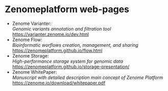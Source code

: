 # Zenomeplatform web-pages

* Zenome Varianter:<br/> 
_Genomic variants annotation and filtration tool_<br/>
https://varianter.zenome.io/dev.html
* Zenome Flow:<br/> 
_Bioinformatic worflows creation, management, and sharing_<br/>
https://zenomeplatform.github.io/flow.html
* Zenome Storage:<br/> 
_High-performance storage system for genomic data_<br/>
https://zenomeplatform.github.io/storage-presentation/
* Zenome WhitePaper:<br/>
_Manuscript with detailed description main concept of Zenome Platform_<br/>
https://zenome.io/download/whitepaper.pdf
